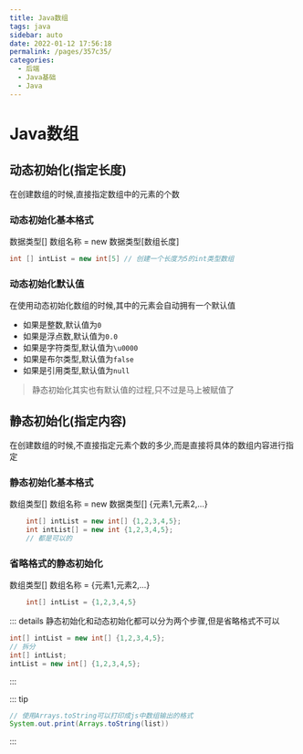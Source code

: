 ```yaml
---
title: Java数组
tags: java
sidebar: auto
date: 2022-01-12 17:56:18
permalink: /pages/357c35/
categories: 
  - 后端
  - Java基础
  - Java
---
```

# Java数组


## 动态初始化(指定长度)
在创建数组的时候,直接指定数组中的元素的个数

### 动态初始化基本格式
数据类型[] 数组名称 = new 数据类型[数组长度]
``` java
int [] intList = new int[5] // 创建一个长度为5的int类型数组
```

### 动态初始化默认值

在使用动态初始化数组的时候,其中的元素会自动拥有一个默认值
- 如果是整数,默认值为`0`
- 如果是浮点数,默认值为`0.0`
- 如果是字符类型,默认值为`\u0000`
- 如果是布尔类型,默认值为`false`
- 如果是引用类型,默认值为`null`
> 静态初始化其实也有默认值的过程,只不过是马上被赋值了

## 静态初始化(指定内容)
在创建数组的时候,不直接指定元素个数的多少,而是直接将具体的数组内容进行指定

### 静态初始化基本格式
数组类型[] 数组名称 = new 数据类型[] {元素1,元素2,...} 
``` java
    int[] intList = new int[] {1,2,3,4,5};
    int intList[] = new int {1,2,3,4,5};
    // 都是可以的
```
### 省略格式的静态初始化
数组类型[] 数组名称 = {元素1,元素2,...}
``` java
    int[] intList = {1,2,3,4,5}
```
::: details 静态初始化和动态初始化都可以分为两个步骤,但是省略格式不可以
```java
int[] intList = new int[] {1,2,3,4,5};
// 拆分
int[] intList;
intList = new int[] {1,2,3,4,5};
```
:::


::: tip
``` java
// 使用Arrays.toString可以打印成js中数组输出的格式
System.out.print(Arrays.toString(list))
```
:::